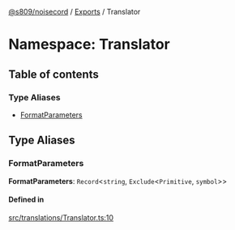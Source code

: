 [@s809/noisecord](../README.md) / [Exports](../modules.md) / Translator

# Namespace: Translator

## Table of contents

### Type Aliases

- [FormatParameters](Translator.md#formatparameters)

## Type Aliases

### FormatParameters

 **FormatParameters**: `Record`<`string`, `Exclude`<`Primitive`, `symbol`\>\>

#### Defined in

[src/translations/Translator.ts:10](https://github.com/s809/noisecord/blob/777b7e5/src/translations/Translator.ts#L10)
